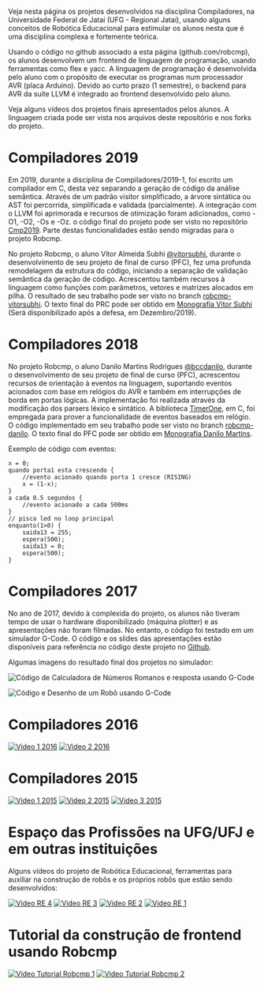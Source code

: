 Veja nesta página os projetos desenvolvidos na disciplina Compiladores, na Universidade Federal de Jataí (UFG - Regional Jataí), usando alguns conceitos de Robótica Educacional para estimular os alunos nesta que é uma disciplina complexa e fortemente teórica.

Usando o código no github associado a esta página (github.com/robcmp), os alunos desenvolvem um frontend de linguagem de programação, usando ferramentas como flex e yacc. A linguagem de programação é desenvolvida pelo aluno com o propósito de executar os programas num processador AVR (placa Arduino). Devido ao curto prazo (1 semestre), o backend para AVR da suíte LLVM é integrado ao frontend desenvolvido pelo aluno.

Veja alguns vídeos dos projetos finais apresentados pelos alunos. A linguagem criada pode ser vista nos arquivos deste repositório e nos forks do projeto.

# Compiladores 2019
Em 2019, durante a disciplina de Compiladores/2019-1, foi escrito um compilador em C, desta vez separando a geração de código da análise semântica. Através de um padrão visitor simplificado, a árvore sintática ou AST foi percorrida, simplificada e validada (parcialmente). A integração com o LLVM foi aprimorada e recursos de otimização foram adicionados, como -O1, -O2, -Os e -Oz. o código final do projeto pode ser visto no repositório [Cmp2019](https://github.com/thborges/cmp2019). Parte destas funcionalidades estão sendo migradas para o projeto Robcmp.

No projeto Robcmp, o aluno Vítor Almeida Subhi [@vitorsubhi](https://github.com/vitorsubhi), durante o desenvolvimento de seu projeto de final de curso (PFC), fez uma profunda remodelagem da estrutura do código, iniciando a separação de validação semântica da geração de código. Acrescentou também recursos à linguagem como funções com parâmetros, vetores e matrizes alocados em pilha. O resultado de seu trabalho pode ser visto no branch [robcmp-vitorsubhi](https://github.com/thborges/robcmp/tree/vitorsubhi). O texto final do PRC pode ser obtido em [Monografia Vitor Subhi]() (Será disponibilizado após a defesa, em Dezembro/2019).

# Compiladores 2018

No projeto Robcmp, o aluno Danilo Martins Rodrigues [@bccdanilo](https://github.com/bccdanilo), durante o desenvolvimento de seu projeto de final de curso (PFC), acrescentou recursos de orientação à eventos na linguagem, suportando eventos acionados com base em relógios do AVR e também em interrupções de borda em portas lógicas. A implementação foi realizada através da modificação dos parsers léxico e sintático. A biblioteca [TimerOne](https://www.arduinolibraries.info/libraries/timer-one), em C, foi empregada para prover a funcionalidade de eventos baseados em relógio. O código implementado em seu trabalho pode ser visto no branch [robcmp-danilo](https://github.com/thborges/robcmp/tree/pfc_danilo). O texto final do PFC pode ser obtido em [Monografia Danilo Martins](https://github.com/thborges/robcmp/raw/pfc_danilo/docs/pfc2%20danilo%20banca_.pdf).

Exemplo de código com eventos:
```
x = 0;
quando porta1 esta crescendo {
	//evento acionado quando porta 1 cresce (RISING)
    x = (1-x);
}
a cada 0.5 segundos {
	//evento acionado a cada 500ms
}
// pisca led no loop principal
enquanto(1>0) {
	saida13 = 255;
	espera(500);
	saida13 = 0;
	espera(500);
}
```

# Compiladores 2017
No ano de 2017, devido à complexida do projeto, os alunos não tiveram tempo de usar o hardware disponibilizado (máquina plotter) e as apresentações não foram filmadas. No entanto, o código foi testado em um simulador G-Code. O código e os slides das apresentações estão disponíveis para referência no código deste projeto no [Github](https://github.com/thborges/robcmp/tree/master/2017).

Algumas imagens do resultado final dos projetos no simulador:

![Código de Calculadora de Números Romanos e resposta usando G-Code](https://raw.githubusercontent.com/thborges/robcmp/master/2017/Guilherme/exemplo.jpg)

![Código e Desenho de um Robô usando G-Code](https://raw.githubusercontent.com/thborges/robcmp/master/2017/Roberto/exemplo.jpg)


# Compiladores 2016
[![Video 1 2016](https://img.youtube.com/vi/a5fkYkQ6bhI/0.jpg)](https://www.youtube.com/watch?v=a5fkYkQ6bhI)
[![Video 2 2016](https://img.youtube.com/vi/ahtgTIoUnZ0/0.jpg)](https://www.youtube.com/watch?v=ahtgTIoUnZ0)

# Compiladores 2015
[![Video 1 2015](https://img.youtube.com/vi/N4Rxfpfs7k0/0.jpg)](https://www.youtube.com/watch?v=N4Rxfpfs7k0)
[![Video 2 2015](https://img.youtube.com/vi/YoPKFKp7MBE/0.jpg)](https://www.youtube.com/watch?v=YoPKFKp7MBE)
[![Video 3 2015](https://img.youtube.com/vi/PuXYiVzmQs4/0.jpg)](https://www.youtube.com/watch?v=PuXYiVzmQs4)


# Espaço das Profissões na UFG/UFJ e em outras instituições

Alguns vídeos do projeto de Robótica Educacional, ferramentas para auxiliar na construção de robôs e os próprios robôs que estão sendo desenvolvidos:

[![Video RE 4](https://img.youtube.com/vi/WiL6HWBrZoA/0.jpg)](https://www.youtube.com/watch?v=WiL6HWBrZoA)
[![Video RE 3](https://img.youtube.com/vi/-Id48-MvaR4/0.jpg)](https://www.youtube.com/watch?v=-Id48-MvaR4)
[![Video RE 2](https://img.youtube.com/vi/-zfRB2uEZyY/0.jpg)](https://www.youtube.com/watch?v=-zfRB2uEZyY)
[![Video RE 1](https://img.youtube.com/vi/g4sYlFEB-1E/0.jpg)](https://www.youtube.com/watch?v=g4sYlFEB-1E)


# Tutorial da construção de frontend usando Robcmp

[![Video Tutorial Robcmp 1](https://img.youtube.com/vi/0sjMMcToySM/0.jpg)](https://www.youtube.com/watch?v=0sjMMcToySM)
[![Video Tutorial Robcmp 2](https://img.youtube.com/vi/tcHpQz9_d8g/0.jpg)](https://www.youtube.com/watch?v=tcHpQz9_d8g)


